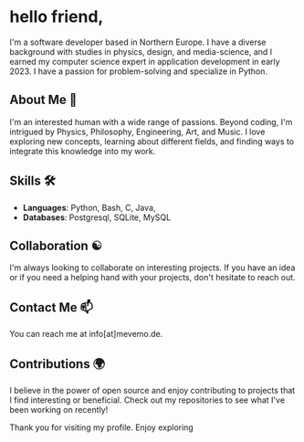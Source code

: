 # hello friend,

I'm a software developer based in Northern Europe. I have a diverse background with studies in physics, design, and media-science, and I earned my computer science expert in application development in early 2023. I have a passion for problem-solving and specialize in Python.

## About Me 🚀

I'm an interested human with a wide range of passions. Beyond coding, I'm intrigued by Physics, Philosophy, Engineering, Art, and Music. I love exploring new concepts, learning about different fields, and finding ways to integrate this knowledge into my work.

## Skills 🛠️

- **Languages**: Python, Bash, C, Java,
- **Databases**: Postgresql, SQLite, MySQL

## Collaboration ☯️

I'm always looking to collaborate on interesting projects. If you have an idea or if you need a helping hand with your projects, don't hesitate to reach out.

## Contact Me 📫

You can reach me at info[at]mevemo.de.

## Contributions 🌍

I believe in the power of open source and enjoy contributing to projects that I find interesting or beneficial. Check out my repositories to see what I've been working on recently!

Thank you for visiting my profile. Enjoy exploring
<!---
mevemo/mevemo is a ✨ special ✨ repository because its `README.md` (this file) appears on your GitHub profile.
You can click the Preview link to take a look at your changes.
--->

